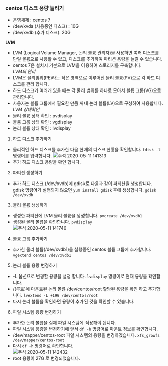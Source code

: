 ### centos 디스크 용량 늘리기

 - 운영체제 : centos 7
 - /dev/xvda (사용중인 디스크) : 10G
 - /dev/xvdb (추가 디스크): 20G
 
**LVM**
 - LVM (Logical Volume Manager, 논리 볼륨 관리자)을 사용하면 여러 디스크를 단일 볼륨으로 사용할 수 있고, 디스크를 추가하여 파티션 용량을 늘릴 수 있습니다.
 - centos 7은 설치시 기본으로 LVM을 이용하여 스토리지를 구축합니다. <br>
*LVM의 원리* <br>
 - LVM은 물리범위(PE)라는 작은 영역으로 이루어진 물리 볼륨(PV)으로 각 하드 디스크를 관리 합니다.
 - 하드 디스크가 여러개 있을 때는 각 물리 범위를 하나로 모아서 볼륨 그룹(VG)으로 관리합니다.
 - 사용자는 볼륨 그룹에서 필요한 만큼 꺼내 논리 볼륨(LV)으로 구성하여 사용합니다.
*LVM 상태확인* <br>
 - 물리 볼륨 상태 확인 : pvdisplay
 - 볼륨 그룹 상태 확인 : vgdisplay
 - 논리 볼륨 상태 확인 : lvdisplay
1. 하드 디스크 추가하기
 - 물리적인 하드 디스크를 추가한 다음 현재의 디스크 현황을 확인합니다.
`fdisk -l` 명령어를 입력합니다.
![주석 2020-05-11 141313](https://user-images.githubusercontent.com/63625609/81526073-948c8700-9391-11ea-8071-4be465b2ec86.png)
 - 추가 하드 디스크 용량을 확인 합니다.
2. 파티션 생성하기
 - 추가 하드 디스크 (/dev/xvdb)에 gdisk로 다음과 같이 파티션을 생성합니다.  gdisk 명령어가 실행되지 않으면 `yum install gdisk` 후에 생성합니다.
 `gdisk /dev/xvdb`
3. 물리 볼륨 생성하기
 - 생성한 파티션에 LVM 물리 볼륨을 생성합니다. `pvcreate /dev/xvdb1`
 - 생성된 몰리 볼륨을 확인합니다. `pvdisplay` <br>
 ![주석 2020-05-11 141746](https://user-images.githubusercontent.com/63625609/81526315-38763280-9392-11ea-989a-3f9ec7071d30.png)
4. 볼륨 그룹 추가하기
 - 추가한 물리 볼륨(/dev/xvdb1)을 실행중인 centos 볼륨 그룹에 추가합니다. `vgextend centos /dev/xvdb1`
5. 논리 볼륨 용량 변경하기
 - -L 옵션으로 변경할 용량을 설정 합니다. `lvdisplay` 명령어로 현재 용량을 확인합니다.
 - /(루트)에 마운트된 논리 볼륨 /dev/centos/root 할당된 용량을 확인 하고 추가합니다. `lvextend -L +19G /dev/centos/root`
 - 다시 논리 볼륨을 확인하면 용량이 추가된 것을 확인할 수 있습니다.
6. 파일 시스템 용량 변경하기
 - 추가한 논리 볼륨을 실제 파일 시스템에 적용해야 됩니다.
 - 파일 시스템 용량을 변경하기에 앞서 `df -h` 명령어로 마운트 정보를 확인합니다.
 - /dev/mapper/centos-root 파일 시스템의 용량을 변경하겠습니다. `xfs_growfs /dev/mapper/centos-root`
 - 다시 `df -h` 명령어로 확인합니다. <br>
 ![주석 2020-05-11 142432](https://user-images.githubusercontent.com/63625609/81526655-2b0d7800-9393-11ea-8a79-d690662b90d7.png)
 - root 용량이 27G 로 변경되었습니다.
